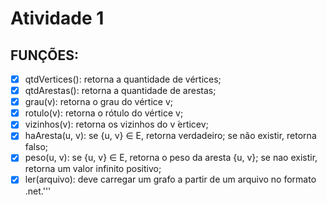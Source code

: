 # Atividade 1
## FUNÇÕES:
- [x] qtdVertices(): retorna a quantidade de vértices;
- [x] qtdArestas(): retorna a quantidade de arestas;
- [x] grau(v): retorna o grau do vértice v;
- [x] rotulo(v): retorna o rótulo do vértice v;
- [x] vizinhos(v): retorna os vizinhos do v ́erticev;
- [x] haAresta(u, v): se {u, v} ∈ E, retorna verdadeiro; se não existir, retorna falso;
- [x] peso(u, v): se {u, v} ∈ E, retorna o peso da aresta {u, v};
    se nao existir, retorna um valor infinito positivo;
- [x] ler(arquivo): deve carregar um grafo a partir de um arquivo
    no formato .net.'''
